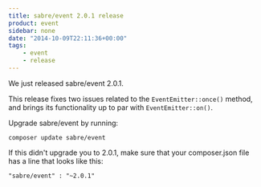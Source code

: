 ```yaml
---
title: sabre/event 2.0.1 release
product: event
sidebar: none
date: "2014-10-09T22:11:36+00:00"
tags:
    - event
    - release
---
```


We just released sabre/event 2.0.1.

This release fixes two issues related to the `EventEmitter::once()` method,
and brings its functionality up to par with `EventEmitter::on()`.

Upgrade sabre/event by running:

    composer update sabre/event

If this didn't upgrade you to 2.0.1, make sure that your composer.json file
has a line that looks like this:

    "sabre/event" : "~2.0.1"

[1]: https://github.com/sabre-io/event/blob/2.0.1/ChangeLog.md
